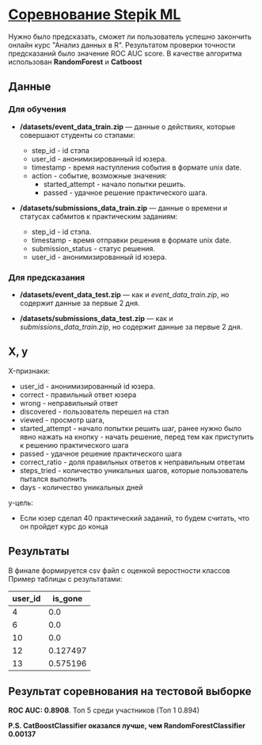 # [Соревнование Stepik ML](https://stepik.org/course/4852/info)

Нужно было предсказать, сможет ли пользователь успешно закончить онлайн курс "Анализ данных в R". Результатом проверки точности предсказаний было значение ROC AUC score. В качестве алгоритма использован **RandomForest** и **Catboost**

## Данные

### Для обучения
- **/datasets/event_data_train.zip** — данные о действиях, которые совершают студенты со стэпами:
  - step_id - id стэпа
  - user_id - анонимизированный id юзера.
  - timestamp - время наступления события в формате unix date.
  - action - событие, возможные значения:
    - started_attempt - начало попытки решить.
    - passed - удачное решение практического шага.

- **/datasets/submissions_data_train.zip** — данные о времени и статусах сабмитов к практическим заданиям:
  - step_id - id стэпа.
  - timestamp - время отправки решения в формате unix date.
  - submission_status - статус решения.
  - user_id - анонимизированный id юзера.

### Для предсказания
- **/datasets/event_data_test.zip** — как и *event_data_train.zip*, но содержит данные за первые 2 дня.

- **/datasets/submissions_data_test.zip** — как и *submissions_data_train.zip*, но содержит данные за первые 2 дня.


## X, y

X-признаки:
- user_id - анонимизированный id юзера.
- correct - правильный ответ юзера
- wrong - неправильный ответ
- discovered - пользователь перешел на стэп
- viewed - просмотр шага,
- started_attempt - начало попытки решить шаг, ранее нужно было явно нажать на кнопку - начать решение, перед тем как приступить к решению практического шага
- passed - удачное решение практического шага
- correct_ratio - доля правильных ответов к неправильным ответам
- steps_tried - количество уникальных шагов, которые пользователь пытался выполнить
- days - количество уникальных дней

y-цель:
- Если юзер сделал 40 практический заданий, то будем считать, что он пройдет курс до конца


## Результаты
В финале формируется csv файл с оценкой веростности классов
Пример таблицы с результатами:

|user_id|is_gone|
|----|------|
|4  |0.0|
|6  |0.0|
|10| 0.0
|12| 0.127497|
|13| 0.575196|



## Результат соревнования на тестовой выборке
**ROC AUC: 0.8908**. Топ 5 среди участников (Топ 1 0.894)

**P.S. CatBoostClassifier оказался лучше, чем RandomForestClassifier  0.00137**

<!---
Вспомогательные Функции
"""Фильтруем данные до порогового значения времени"""
"""Создаем датасет с базовыми фичами: действия user
и правильные\неправильные ответы в колонке submission_status"""
"""Вычисление целевой переменной. Если user сделал 40 практический заданий,
 то будем считать, что он пройдет курс до конца"""
 """Создание временных фичей"""
 """Создание фичи с количеством уникальных шагов, которые пользователь пытался выполнить"""
 """Создание фичи с долей правильных ответов"""

создание датасетов
create_df """функция для формирования X датасета и y с целевыми переменными"""

create_test_df """функция для формирования test датасета без целевой переменной"""
-->
